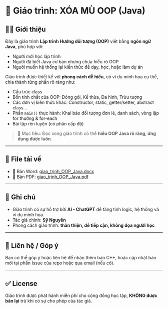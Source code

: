 # 📘 Giáo trình: XÓA MÙ OOP (Java)

## 👨‍🏫 Giới thiệu

Đây là giáo trình **Lập trình Hướng đối tượng (OOP)** viết bằng **ngôn ngữ Java**, phù hợp với:

- Người mới học lập trình
- Người đã biết Java cơ bản nhưng chưa hiểu rõ OOP
- Người muốn hệ thống lại kiến thức để dạy, học, hoặc làm dự án

Giáo trình được thiết kế với **phong cách dễ hiểu**, có ví dụ minh họa cụ thể, chia thành từng phần rõ ràng như:

- Cấu trúc class
- Bốn tính chất của OOP: Đóng gói, Kế thừa, Đa hình, Trừu tượng
- Các đơn vị kiến thức khác: Constructor, static, getter/setter, abstract class...
- Phần `main()` thực hành: Khai báo đối tượng đơn lẻ, danh sách, vòng lặp for thường & for-each
- Bài tập rèn luyện (có phân cấp độ)

> 🎯 Mục tiêu: Đọc xong giáo trình có thể **hiểu OOP Java rõ ràng, ứng dụng được luôn**.

---

## 📂 File tải về

- 📄 Bản Word: [giao_trinh_OOP_Java.docx](./giao_trinh_OOP_JAVA.docx)
- 📕 Bản PDF: [giao_trinh_OOP_Java.pdf](./giao_trinh_OOP_JAVA.pdf)

---

## 🤖 Ghi chú

- Giáo trình có sự hỗ trợ bởi **AI - ChatGPT** để tăng tính logic, hệ thống và ví dụ minh họa.
- Tác giả chính: **Sỹ Nguyên**
- Phong cách giáo trình: **thân thiện, dễ tiếp cận, không dọa người học**

---

## 💬 Liên hệ / Góp ý

Bạn có thể góp ý hoặc liên hệ để nhận thêm bản C++, hoặc cập nhật bản mới tại phần Issue của repo hoặc qua email (nếu có).

---

## ✅ License

Giáo trình được phát hành miễn phí cho cộng đồng học tập, **KHÔNG được bán lại** trừ khi có sự cho phép của tác giả.

